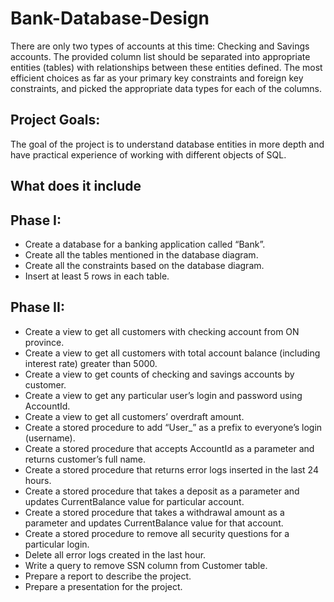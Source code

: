# Bank-Database-Design

There are only two types of accounts at this time: Checking and Savings accounts. The provided column list should be separated into appropriate entities (tables) with relationships between these entities defined. The most efficient choices as far as your primary key constraints and foreign key constraints, and picked the appropriate data types for each of the columns.

## Project Goals:
The goal of the project is to understand database entities in more depth and have practical experience of working with different objects of SQL.

What does it include
-------------------------------
## Phase I:
-  Create a database for a banking application called “Bank”.
-  Create all the tables mentioned in the database diagram.
-  Create all the constraints based on the database diagram. 
-  Insert at least 5 rows in each table.

## Phase II:
-  Create a view to get all customers with checking account from ON province.
-  Create a view to get all customers with total account balance (including interest rate) greater than 5000.
-  Create a view to get counts of checking and savings accounts by customer.
-  Create a view to get any particular user’s login and password using AccountId.
-  Create a view to get all customers’ overdraft amount.
-  Create a stored procedure to add “User_” as a prefix to everyone’s login (username).
-  Create a stored procedure that accepts AccountId as a parameter and returns customer’s full name.
-  Create a stored procedure that returns error logs inserted in the last 24 hours.
-  Create a stored procedure that takes a deposit as a parameter and updates CurrentBalance value for particular account.
-  Create a stored procedure that takes a withdrawal amount as a parameter and updates CurrentBalance value for that account. 
-  Create a stored procedure to remove all security questions for a particular login. 
-  Delete all error logs created in the last hour.
-  Write a query to remove SSN column from Customer table.
-  Prepare a report to describe the project.
-  Prepare a presentation for the project.






